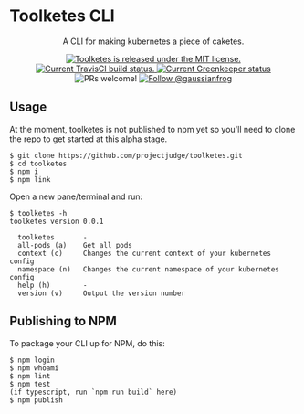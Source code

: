 # Toolketes CLI

</h3>
<p align="center">
  A CLI for making kubernetes a piece of caketes.
</p>
<p align="center">
  <a href="https://github.com/projectjudge/toolketes/blob/master/LICENSE">
    <img src="https://img.shields.io/badge/license-MIT-blue.svg" alt="Toolketes is released under the MIT license." />
  </a>
  <a href="https://travis-ci.org/projectjudge/toolketes">
    <img src="https://travis-ci.org/projectjudge/toolketes.svg?branch=master" alt="Current TravisCI build status." />
  </a>
  <a href="https://greenkeeper.io/">
    <img src="https://badges.greenkeeper.io/projectjudge/toolketes.svg" alt="Current Greenkeeper status" />
  </a>
  <a >
    <img src="https://img.shields.io/badge/PRs-welcome-brightgreen.svg" alt="PRs welcome!" />
  </a>
  <a href="https://twitter.com/intent/follow?screen_name=gaussianfrog">
    <img src="https://img.shields.io/twitter/follow/gaussianfrog.svg?label=Follow%20@gaussianfrog" alt="Follow @gaussianfrog" />
  </a>
</p>

## Usage

At the moment, toolketes is not published to npm yet so you'll need to clone the repo to get started at this alpha stage.

```shell
$ git clone https://github.com/projectjudge/toolketes.git
$ cd toolketes
$ npm i
$ npm link
```

Open a new pane/terminal and run:

```shell
$ toolketes -h
toolketes version 0.0.1

  toolketes       -
  all-pods (a)    Get all pods
  context (c)     Changes the current context of your kubernetes config
  namespace (n)   Changes the current namespace of your kubernetes config
  help (h)        -
  version (v)     Output the version number
```

## Publishing to NPM

To package your CLI up for NPM, do this:

```shell
$ npm login
$ npm whoami
$ npm lint
$ npm test
(if typescript, run `npm run build` here)
$ npm publish
```
